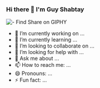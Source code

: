 ### Hi there 👋  I'm Guy Shabtay


![- Find   Share on GIPHY](https://user-images.githubusercontent.com/94862082/176728131-6b443b2d-b658-487b-bb8d-be0a0e25b7a4.gif)





- 🔭 I’m currently working on ...
- 🌱 I’m currently learning ...
- 👯 I’m looking to collaborate on ...
- 🤔 I’m looking for help with ...
- 💬 Ask me about ...
- 📫 How to reach me: ...
- 😄 Pronouns: ...
- ⚡ Fun fact: ...
